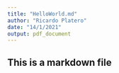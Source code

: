 ```yaml
---
title: "HelloWorld.md"
author: "Ricardo Platero"
date: "14/1/2021"
output: pdf_document
---
```


## This is a markdown file


